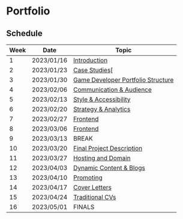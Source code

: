 # Portfolio

## Schedule

| Week | Date       | Topic                                                        |
|------|------------|--------------------------------------------------------------|
| 1    | 2023/01/16 | [Introduction](01-introduction/README.md)                    |
| 2    | 2023/01/23 | [Case Studies](02-cases/README.md)[                          |
| 3    | 2023/01/30 | [Game Developer Portfolio Structure](03-structure/README.md) |
| 4    | 2023/02/06 | [Communication & Audience](communication/README.md)          |
| 5    | 2023/02/13 | [Style & Accessibility](style/README.md)                     |
| 6    | 2023/02/20 | [Strategy & Analytics](strategy/README.md)                   |
| 7    | 2023/02/27 | [Frontend](frontend/README.md)                               |
| 8    | 2023/03/06 | [Frontend](frontend/README.md)                               |
| 9    | 2023/03/13 | BREAK                                                        |
| 10   | 2023/03/20 | [Final Project Description](final-project/README.)           |
| 11   | 2023/03/27 | [Hosting and Domain](hosting/README.md)                      |
| 12   | 2023/04/03 | [Dynamic Content & Blogs](dynamic/README.md)                 |
| 13   | 2023/04/10 | [Promoting](promoting/README.md)                             |
| 14   | 2023/04/17 | [Cover Letters](cover-letter/README.md)                      |
| 15   | 2023/04/24 | [Traditional CVs](cv/README.md)                              |
| 16   | 2023/05/01 | FINALS                                                       |
